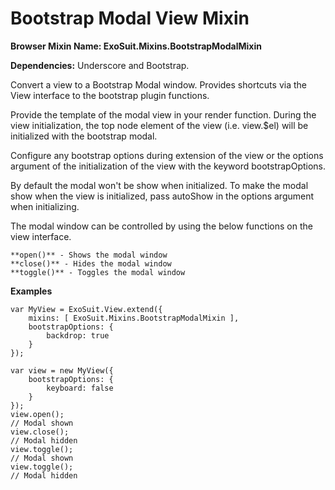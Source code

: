 # Bootstrap Modal View Mixin

**Browser Mixin Name: ExoSuit.Mixins.BootstrapModalMixin**

**Dependencies:** Underscore and Bootstrap.

Convert a view to a Bootstrap Modal window. Provides shortcuts via the View interface to the bootstrap plugin functions.

Provide the template of the modal view in your render function. During the view initialization, the top node element of the view (i.e. view.$el) will be initialized with the bootstrap modal. 

Configure any bootstrap options during extension of the view or the options argument of the initialization of the view with the keyword bootstrapOptions.

By default the modal won't be show when initialized. To make the modal show when the view is initialized, pass autoShow in the options argument when initializing.

The modal window can be controlled by using the below functions on the view interface.

    **open()** - Shows the modal window
    **close()** - Hides the modal window
    **toggle()** - Toggles the modal window

**Examples**

    var MyView = ExoSuit.View.extend({
        mixins: [ ExoSuit.Mixins.BootstrapModalMixin ],
        bootstrapOptions: {
            backdrop: true
        }
    }); 
    
    var view = new MyView({
        bootstrapOptions: {
            keyboard: false
        }
    });
    view.open();
    // Modal shown
    view.close();
    // Modal hidden
    view.toggle();
    // Modal shown
    view.toggle();
    // Modal hidden

